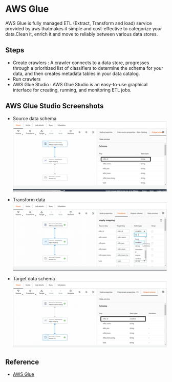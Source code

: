 # AWS Glue 
AWS Glue is fully managed ETL (Extract, Transform and load) service provided by aws thatmakes it simple and cost-effective to categorize your data.Clean it, enrich it and move to reliably between various data stores.

## Steps
- Create crawlers : A crawler connects to a data store, progresses through a prioritized list of classifiers to determine the schema for your data, and then creates metadata tables in your data catalog.
- Run crawlers
- AWS Glue Studio : AWS Glue Studio is an easy-to-use graphical interface for creating, running, and monitoring ETL jobs.

## AWS Glue Studio Screenshots

- Source data schema
![Logo](https://github.com/Kajal-ghadage2000/AWS-Training/blob/main/AWS-Glue/source%20data%20schema.png)

- Transform data 
![Logo](https://github.com/Kajal-ghadage2000/AWS-Training/blob/main/AWS-Glue/transform%20data.png)

- Target data schema
![Logo](https://github.com/Kajal-ghadage2000/AWS-Training/blob/main/AWS-Glue/target%20data%20schema.png)

## Reference 
- [AWS Glue](https://catalog.us-east-1.prod.workshops.aws/workshops/976050cc-0606-4b23-b49f-ca7b8ac4b153/en-US/600/610-glue-data-validation-etl)
